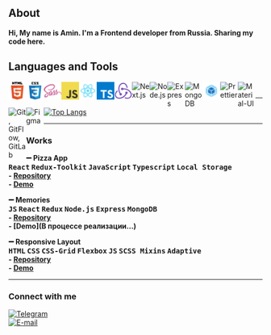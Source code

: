 ## About

<b>Hi, My name is Amin. I'm a Frontend developer from Russia. Sharing my code here.</b>



## Languages and Tools

<img align="left" alt="HTML5" width="35x" src="https://raw.githubusercontent.com/github/explore/80688e429a7d4ef2fca1e82350fe8e3517d3494d/topics/html/html.png"/>
<img align="left" alt="CSS3" width="35px" src="https://raw.githubusercontent.com/github/explore/80688e429a7d4ef2fca1e82350fe8e3517d3494d/topics/css/css.png" />
<img align="left" alt="Sass" width="35px" src="https://raw.githubusercontent.com/github/explore/80688e429a7d4ef2fca1e82350fe8e3517d3494d/topics/sass/sass.png"/>
<img align="left" alt="JavaScript" width="35px" src="https://raw.githubusercontent.com/github/explore/80688e429a7d4ef2fca1e82350fe8e3517d3494d/topics/javascript/javascript.png" />
<img align="left" alt="React" width="35px" src="https://raw.githubusercontent.com/github/explore/80688e429a7d4ef2fca1e82350fe8e3517d3494d/topics/react/react.png" />
<img align="left" alt="Typescript" width="35px" src="https://raw.githubusercontent.com/github/explore/80688e429a7d4ef2fca1e82350fe8e3517d3494d/topics/typescript/typescript.png" />
<img align="left" alt="Redux" width="35px" src="https://raw.githubusercontent.com/github/explore/78df643247d429f6cc873026c0622819ad797942/topics/redux/redux.png" />
<img align="left" alt="Next.js" width="35px" src="https://cdn.aglty.io/bwql7jyk/Attachments/NewItems/image_20211214122557_0.png" />
<img align="left" alt="Node.js" width="35px" src="https://media.tproger.ru/uploads/2022/04/node_js_icon-cover-icon-original.png" />
<img align="left" alt="Express" width="35px" src="https://wsofter.ru/wp-content/uploads/2017/12/node-express.png" />
<img align="left" alt="MongoDB" width="35px" src="https://www.ictdemy.com/images/5728/mdb.png" />
<img align="left" alt="Webpack" width="35px" src="https://raw.githubusercontent.com/github/explore/80688e429a7d4ef2fca1e82350fe8e3517d3494d/topics/webpack/webpack.png" />
<img align="left" alt="Prettier" width="35px" src="https://avatars.githubusercontent.com/u/25822731?s=280&v=4" />
<img align="left" alt="Material-UI" width="35px" src="https://v4.mui.com/static/logo.png" />
<img align="left" alt="Git, GitFlow, GitLab" width="35px" src="https://media.tproger.ru/uploads/2020/12/git_guide_for_beginners-cover-icon-original.png" />
<img align="left" alt="Figma" width="35px" src="https://play-lh.googleusercontent.com/efwNlvQ3pch_-hZ9xeHf6YF-f_rHzQQo21IVevPLOxpzSVfxuVKom2_7C6axFbC-3rU" />
<br>
<hr>

[![Top Langs](https://github-readme-stats.vercel.app/api/top-langs/?username=betteramsly&&theme=tokyonight&layout=compact)](https://github.com/anuraghazra/github-readme-stats)

<hr>


### Works   
<b>➖ Pizza App</b>
<br><b><kbd>React</kbd> <kbd>Redux-Toolkit</kbd> <kbd>JavaScript</kbd> <kbd>Typescript</kbd> <kbd>Local Storage</kbd></b>
<br><b>- [Repository](https://github.com/betteramsly/react-pizza)</b>
<br><b>- [Demo](https://react-pizza-pi-nine.vercel.app/)</b>

<b>➖ Memories</b>
<br><b><kbd>JS</kbd> <kbd>React</kbd> <kbd>Redux</kbd> <kbd>Node.js</kbd> <kbd>Express</kbd> <kbd>MongoDB</kbd></b>
<br><b>- [Repository](https://github.com/betteramsly/memories-project)</b>
<br><b>- [Demo](В процессе реализации...)</b>

<b>➖ Responsive Layout </b>
<br><b><kbd>HTML</kbd> <kbd>CSS</kbd> <kbd>CSS-Grid</kbd> <kbd>Flexbox</kbd> <kbd>JS</kbd> <kbd>SCSS Mixins</kbd> <kbd>Adaptive</kbd></b>
<br><b>- [Repository](https://github.com/betteramsly/portfolio)</b>
<br><b>- [Demo](https://betteramsly.github.io/portfolio/)</b>

<hr>

### Connect with me
 <a href="https://t.me/betteramsly">	<img alt="Telegram" src="https://img.shields.io/badge/@betteramsly-2CA5E0?style=for-the-badge&logo=telegram&logoColor=white" /></a>
 <br/>
  <a href="betteramsly@mail.ru/"><img alt="E-mail" src="https://img.shields.io/badge/betteramsly@mail.ru-%23E4405F.svg?style=for-the-badge&logo=Inbox&logoColor=white"/></a>
 <br/>

